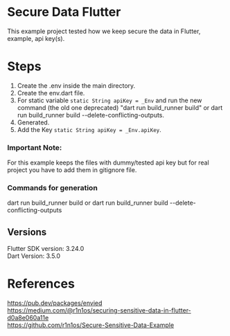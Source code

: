 # Secure Data Flutter
This example project tested how we keep secure the data in Flutter, example, api key(s).

# Steps
1) Create the .env inside the main directory.
2) Create the env.dart file.
3) For static variable ```static String apiKey = _Env``` and run the new command (the old one deprecated) "dart run build_runner build" or dart run build_runner build --delete-conflicting-outputs.
4) Generated.
5) Add the Key ```static String apiKey = _Env.apiKey```.

### Important Note: 
For this example keeps the files with dummy/tested api key but for real project you have to add them in gitignore file.

### Commands for generation
dart run build_runner build or dart run build_runner build --delete-conflicting-outputs

## Versions

Flutter SDK version: 3.24.0 <br />
Dart Version: 3.5.0 <br />

# References
https://pub.dev/packages/envied <br />
https://medium.com/@r1n1os/securing-sensitive-data-in-flutter-d0a8e060a11e <br />
https://github.com/r1n1os/Secure-Sensitive-Data-Example <br />

